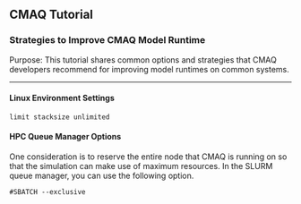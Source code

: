 ## CMAQ Tutorial 
### Strategies to Improve CMAQ Model Runtime 
Purpose: This tutorial shares common options and strategies that CMAQ developers recommend for improving model runtimes on common systems.


------------
#### Linux Environment Settings

```
limit stacksize unlimited 
```

#### HPC Queue Manager Options

One consideration is to reserve the entire node that CMAQ is running on so that the simulation can make use of maximum resources. In the SLURM queue manager, you can use the following option.
```
#SBATCH --exclusive
```



